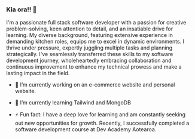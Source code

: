 ### Kia ora!! 👋

I'm a passionate full stack software developer with a passion for creative problem-solving, keen attention to detail, and an insatiable drive for learning. My diverse background, featuring extensive experience in demanding kitchen roles, equips me to excel in dynamic environments. I thrive under pressure, expertly juggling multiple tasks and planning strategically. I've seamlessly transferred these skills to my software development journey, wholeheartedly embracing collaboration and continuous improvement to enhance my technical prowess and make a lasting impact in the field.

- 🔭 I’m currently working on an e-commerce website and personal website.
  
- 🌱 I’m currently learning Tailwind and MongoDB
  
- ⚡ Fun fact: I have a deep love for learning and am constantly seeking out new opportunities for growth. Recently, I successfully completed a software development course at Dev Academy Aotearoa.
